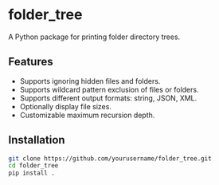 # folder_tree

A Python package for printing folder directory trees.

## Features

- Supports ignoring hidden files and folders.
- Supports wildcard pattern exclusion of files or folders.
- Supports different output formats: string, JSON, XML.
- Optionally display file sizes.
- Customizable maximum recursion depth.

## Installation

```bash
git clone https://github.com/yourusername/folder_tree.git
cd folder_tree
pip install .
```